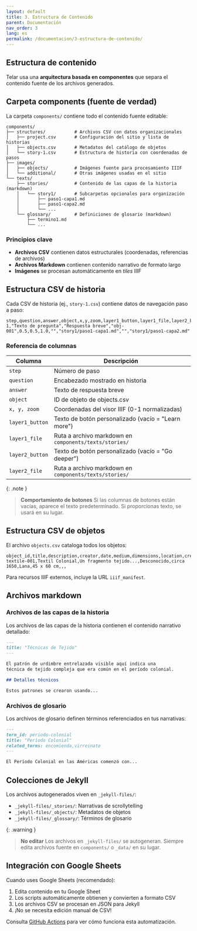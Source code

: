 ```yaml
---
layout: default
title: 3. Estructura de Contenido
parent: Documentación
nav_order: 3
lang: es
permalink: /documentacion/3-estructura-de-contenido/
---
```


## Estructura de contenido

Telar usa una **arquitectura basada en componentes** que separa el contenido fuente de los archivos generados.

## Carpeta components (fuente de verdad)

La carpeta `components/` contiene todo el contenido fuente editable:

```
components/
├── structures/           # Archivos CSV con datos organizacionales
│   ├── project.csv       # Configuración del sitio y lista de historias
│   ├── objects.csv       # Metadatos del catálogo de objetos
│   └── story-1.csv       # Estructura de historia con coordenadas de pasos
├── images/
│   ├── objects/          # Imágenes fuente para procesamiento IIIF
│   └── additional/       # Otras imágenes usadas en el sitio
└── texts/
    ├── stories/          # Contenido de las capas de la historia (markdown)
    │   └── story1/       # Subcarpetas opcionales para organización
    │       ├── paso1-capa1.md
    │       ├── paso1-capa2.md
    │       └── ...
    └── glossary/         # Definiciones de glosario (markdown)
        ├── termino1.md
        └── ...
```

### Principios clave

- **Archivos CSV** contienen datos estructurales (coordenadas, referencias de archivos)
- **Archivos Markdown** contienen contenido narrativo de formato largo
- **Imágenes** se procesan automáticamente en _tiles_ IIIF

## Estructura CSV de historia

Cada CSV de historia (ej., `story-1.csv`) contiene datos de navegación paso a paso:

```csv
step,question,answer,object,x,y,zoom,layer1_button,layer1_file,layer2_button,layer2_file
1,"Texto de pregunta","Respuesta breve","obj-001",0.5,0.5,1.0,"","story1/paso1-capa1.md","","story1/paso1-capa2.md"
```

### Referencia de columnas

| Columna | Descripción |
|---------|-------------|
| `step` | Número de paso |
| `question` | Encabezado mostrado en historia |
| `answer` | Texto de respuesta breve |
| `object` | ID de objeto de objects.csv |
| `x, y, zoom` | Coordenadas del visor IIIF (0-1 normalizadas) |
| `layer1_button` | Texto de botón personalizado (vacío = "Learn more") |
| `layer1_file` | Ruta a archivo markdown en `components/texts/stories/` |
| `layer2_button` | Texto de botón personalizado (vacío = "Go deeper") |
| `layer2_file` | Ruta a archivo markdown en `components/texts/stories/` |

{: .note }
> **Comportamiento de botones**
> Si las columnas de botones están vacías, aparece el texto predeterminado. Si proporcionas texto, se usará en su lugar.

## Estructura CSV de objetos

El archivo `objects.csv` cataloga todos los objetos:

```csv
object_id,title,description,creator,date,medium,dimensions,location,credit,thumbnail,iiif_manifest
textile-001,Textil Colonial,Un fragmento tejido...,Desconocido,circa 1650,Lana,45 x 60 cm,,,
```

Para recursos IIIF externos, incluye la URL `iiif_manifest`.

## Archivos markdown

### Archivos de las capas de la historia

Los archivos de las capas de la historia contienen el contenido narrativo detallado:

```markdown
---
title: "Técnicas de Tejido"
---

El patrón de urdimbre entrelazada visible aquí indica una
técnica de tejido compleja que era común en el período colonial.

## Detalles técnicos

Estos patrones se crearon usando...
```

### Archivos de glosario

Los archivos de glosario definen términos referenciados en tus narrativas:

```markdown
---
term_id: periodo-colonial
title: "Período Colonial"
related_terms: encomienda,virreinato
---

El Período Colonial en las Américas comenzó con...
```

## Colecciones de Jekyll

Los archivos autogenerados viven en `_jekyll-files/`:

- `_jekyll-files/_stories/`: Narrativas de scrollytelling
- `_jekyll-files/_objects/`: Metadatos de objetos
- `_jekyll-files/_glossary/`: Términos de glosario

{: .warning }
> **No editar**
> Los archivos en `_jekyll-files/` se autogeneran. Siempre edita archivos fuente en `components/` o `_data/` en su lugar.

## Integración con Google Sheets

Cuando uses Google Sheets (recomendado):

1. Edita contenido en tu Google Sheet
2. Los scripts automáticamente obtienen y convierten a formato CSV
3. Los archivos CSV se procesan en JSON para Jekyll
4. ¡No se necesita edición manual de CSV!

Consulta [GitHub Actions](/documentacion/7-referencia/1-github-actions/) para ver cómo funciona esta automatización.
